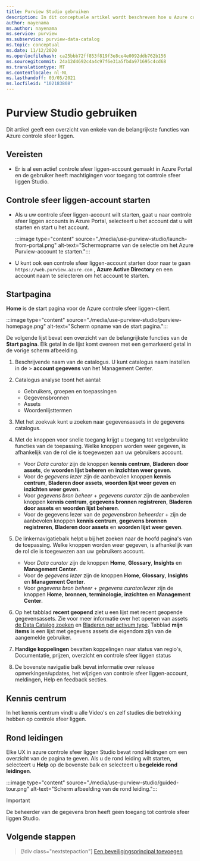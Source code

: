 ```yaml
---
title: Purview Studio gebruiken
description: In dit conceptuele artikel wordt beschreven hoe u Azure controle sfeer liggen Studio kunt gebruiken.
author: nayenama
ms.author: nayenama
ms.service: purview
ms.subservice: purview-data-catalog
ms.topic: conceptual
ms.date: 11/12/2020
ms.openlocfilehash: ca25bbb72ff853f819f3e8ce4e0092ddb762b156
ms.sourcegitcommit: 24a12d4692c4a4c97f6e31a5fbda971695c4cd68
ms.translationtype: MT
ms.contentlocale: nl-NL
ms.lasthandoff: 03/05/2021
ms.locfileid: "102183808"
---
```

# <a name="use-purview-studio"></a>Purview Studio gebruiken

Dit artikel geeft een overzicht van enkele van de belangrijkste functies van Azure controle sfeer liggen.

## <a name="prerequisites"></a>Vereisten

* Er is al een actief controle sfeer liggen-account gemaakt in Azure Portal en de gebruiker heeft machtigingen voor toegang tot controle sfeer liggen Studio.

## <a name="launch-purview-account"></a>Controle sfeer liggen-account starten

* Als u uw controle sfeer liggen-account wilt starten, gaat u naar controle sfeer liggen accounts in Azure Portal, selecteert u het account dat u wilt starten en start u het account.

   :::image type="content" source="./media/use-purview-studio/launch-from-portal.png" alt-text="Schermopname van de selectie om het Azure Purview-account te starten.":::

* U kunt ook een controle sfeer liggen-account starten door naar te gaan `https://web.purview.azure.com` , **Azure Active Directory** en een account naam te selecteren om het account te starten.

## <a name="home-page"></a>Startpagina

**Home** is de start pagina voor de Azure controle sfeer liggen-client.

 :::image type="content" source="./media/use-purview-studio/purview-homepage.png" alt-text="Scherm opname van de start pagina.":::

De volgende lijst bevat een overzicht van de belangrijkste functies van de **Start pagina**. Elk getal in de lijst komt overeen met een gemarkeerd getal in de vorige scherm afbeelding.

1. Beschrijvende naam van de catalogus. U kunt catalogus naam instellen in de  >  **account gegevens** van het Management Center.

2. Catalogus analyse toont het aantal:
    - Gebruikers, groepen en toepassingen
    - Gegevensbronnen
    - Assets
    - Woordenlijsttermen

3. Met het zoekvak kunt u zoeken naar gegevensassets in de gegevens catalogus.

4. Met de knoppen voor snelle toegang krijgt u toegang tot veelgebruikte functies van de toepassing. Welke knoppen worden weer gegeven, is afhankelijk van de rol die is toegewezen aan uw gebruikers account.

    - Voor *Data curator* zijn de knoppen **kennis centrum**, **Bladeren door assets**, de **woorden lijst beheren** en **inzichten weer geven**.
    - Voor de *gegevens lezer* zijn de aanbevolen knoppen **kennis centrum**, **Bladeren door assets**, **woorden lijst weer geven** en **inzichten weer geven**.
    - Voor *gegevens bron beheer*  +  *gegevens curator* zijn de aanbevolen knoppen **kennis centrum**, **gegevens bronnen registreren**, **Bladeren door assets** en **woorden lijst beheren**.
    - Voor de gegevens lezer van de *gegevensbron beheerder*  +  zijn de aanbevolen knoppen **kennis centrum**, **gegevens bronnen registreren**, **Bladeren door assets** en **woorden lijst weer geven**.

5. De linkernavigatiebalk helpt u bij het zoeken naar de hoofd pagina's van de toepassing. Welke knoppen worden weer gegeven, is afhankelijk van de rol die is toegewezen aan uw gebruikers account.

    - Voor *Data curator* zijn de knoppen **Home**, **Glossary**, **Insights** en **Management Center**.
    - Voor de *gegevens lezer* zijn de knoppen **Home**, **Glossary**, **Insights** en **Management Center**.
    - Voor *gegevens bron beheer*  +  *gegevens curator/lezer* zijn de knoppen **Home**, **bronnen**, **terminologie**, **inzichten** en **Management Center**.
  
6. Op het tabblad **recent geopend** ziet u een lijst met recent geopende gegevensassets. Zie voor meer informatie over het openen van assets [de Data Catalog zoeken](how-to-search-catalog.md) en [Bladeren per activum type](how-to-browse-catalog.md#browse-experience).  Tabblad **mijn items** is een lijst met gegevens assets die eigendom zijn van de aangemelde gebruiker.
7. **Handige koppelingen** bevatten koppelingen naar status van regio's, Documentatie, prijzen, overzicht en controle sfeer liggen status
8. De bovenste navigatie balk bevat informatie over release opmerkingen/updates, het wijzigen van controle sfeer liggen-account, meldingen, Help en feedback secties.

## <a name="knowledge-center"></a>Kennis centrum

In het kennis centrum vindt u alle Video's en zelf studies die betrekking hebben op controle sfeer liggen.

## <a name="guided-tours"></a>Rond leidingen

Elke UX in azure controle sfeer liggen Studio bevat rond leidingen om een overzicht van de pagina te geven. Als u de rond leiding wilt starten, selecteert u **Help** op de bovenste balk en selecteert u **begeleide rond leidingen**.

:::image type="content" source="./media/use-purview-studio/guided-tour.png" alt-text="Scherm afbeelding van de rond leiding.":::

> [!Important]
   > De beheerder van de gegevens bron heeft geen toegang tot controle sfeer liggen Studio.

## <a name="next-steps"></a>Volgende stappen

> [!div class="nextstepaction"]
> [Een beveiligingsprincipal toevoegen](tutorial-scan-data.md)
